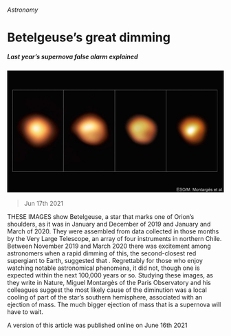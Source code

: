 ###### Astronomy

# Betelgeuse’s great dimming 

##### Last year’s supernova false alarm explained 

![image](images/20210619_stp003.jpg) 

> Jun 17th 2021 

THESE IMAGES show Betelgeuse, a star that marks one of Orion’s shoulders, as it was in January and December of 2019 and January and March of 2020. They were assembled from data collected in those months by the Very Large Telescope, an array of four instruments in northern Chile. Between November 2019 and March 2020 there was excitement among astronomers when a rapid dimming of this, the second-closest red supergiant to Earth, suggested that . Regrettably for those who enjoy watching notable astronomical phenomena, it did not, though one is expected within the next 100,000 years or so. Studying these images, as they write in Nature, Miguel Montargès of the Paris Observatory and his colleagues suggest the most likely cause of the diminution was a local cooling of part of the star’s southern hemisphere, associated with an ejection of mass. The much bigger ejection of mass that is a supernova will have to wait.

A version of this article was published online on June 16th 2021

